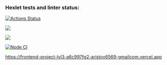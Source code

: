 ### Hexlet tests and linter status:
[![Actions Status](https://github.com/Saga6569/frontend-project-lvl3/workflows/hexlet-check/badge.svg)](https://github.com/Saga6569/frontend-project-lvl3/actions)


<a href="https://codeclimate.com/github/Saga6569/frontend-project-lvl3/maintainability"><img src="https://api.codeclimate.com/v1/badges/9855d9547177676b212e/maintainability" /></a>

<a href="https://codeclimate.com/github/Saga6569/frontend-project-lvl3/test_coverage"><img src="https://api.codeclimate.com/v1/badges/9855d9547177676b212e/test_coverage" /></a>

[![Node CI](https://github.com/Saga6569/frontend-project-lvl2/workflows/Node%20CI/badge.svg)](https://github.com/Saga6569/frontend-project-lvl2/actions)


https://frontend-project-lvl3-a6c997fg2-aristov6569-gmailcom.vercel.app